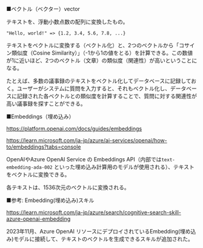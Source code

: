 
■ベクトル（ベクター）vector

テキストを、浮動小数点数の配列に変換したもの。

```
"Hello, world!" => {1.2, 3.4, 5.6, 7.8, ...}
```

テキストをベクトルに変換する（ベクトル化）と、2つのベクトルから「コサイン類似度（Cosine Similarity）」（-1から1の値をとる）を計算できる。この数値が1に近いほど、2つのベクトル（文章）の類似度（関連性）が高いということになる。

たとえば、多数の議事録のテキストをベクトル化してデータベースに記録しておく。ユーザーがシステムに質問を入力すると、それもベクトル化し、データベースに記録された各ベクトルとの類似度を計算することで、質問に対する関連性が高い議事録を探すことができる。

■Embeddings（埋め込み）

https://platform.openai.com/docs/guides/embeddings

https://learn.microsoft.com/ja-jp/azure/ai-services/openai/how-to/embeddings?tabs=console

OpenAIやAzure OpenAI Service の Embeddings API（内部では`text-embedding-ada-002` といった埋め込み計算用のモデルが使用される）、テキストをベクトルに変換できる。

各テキストは、1536次元のベクトルに変換される。

■参考: Embedding(埋め込み)スキル

https://learn.microsoft.com/ja-jp/azure/search/cognitive-search-skill-azure-openai-embedding

2023年11月、Azure OpenAI リソースにデプロイされているEmbedding(埋め込み)モデルに接続して、テキストのベクトルを生成できるスキルが追加された。
